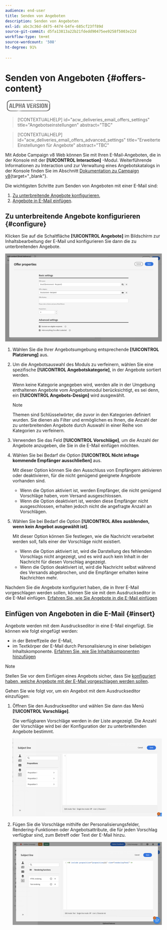 ```yaml
---
audience: end-user
title: Senden von Angeboten
description: Senden von Angeboten
exl-id: abc3c36d-d475-4474-b4fe-685cf23ff89d
source-git-commit: d5fa13813a22b21fdedd90475ee9258f5003e22d
workflow-type: tm+mt
source-wordcount: '508'
ht-degree: 91%

---
```


# Senden von Angeboten {#offers-content}

![](../assets/do-not-localize/badge.png)

>[!CONTEXTUALHELP]
>id="acw_deliveries_email_offers_settings"
>title="Angebotseinstellungen"
>abstract="TBC"

>[!CONTEXTUALHELP]
>id="acw_deliveries_email_offers_advanced_settings"
>title="Erweiterte Einstellungen für Angebote"
>abstract="TBC"

Mit Adobe Campaign v8 Web können Sie mit Ihren E-Mail-Angeboten, die in der Konsole mit der **[!UICONTROL Interaction]** -Modul. Weiterführende Informationen zu Interaction und zur Verwaltung eines Angebotskatalogs in der Konsole finden Sie im Abschnitt [Dokumentation zu Campaign v8](https://experienceleague.adobe.com/docs/campaign/campaign-v8/offers/interaction.html?lang=de){target="_blank"}.

Die wichtigsten Schritte zum Senden von Angeboten mit einer E-Mail sind:

1. [Zu unterbreitende Angebote konfigurieren](#configure),
1. [Angebote in E-Mail einfügen](#insert).

## Zu unterbreitende Angebote konfigurieren {#configure}

Klicken Sie auf die Schaltfläche **[!UICONTROL Angebote]** im Bildschirm zur Inhaltsbearbeitung der E-Mail und konfigurieren Sie dann die zu unterbreitenden Angebote.

![](assets/create-content-offers.png)

1. Wählen Sie die Ihrer Angebotsumgebung entsprechende **[!UICONTROL Platzierung]** aus.

1. Um die Angebotsauswahl des Moduls zu verfeinern, wählen Sie eine spezifische **[!UICONTROL Angebotskategorie]**, in der Angebote sortiert werden.

   Wenn keine Kategorie angegeben wird, werden alle in der Umgebung enthaltenen Angebote vom Angebotsmodul berücksichtigt, es sei denn, ein **[!UICONTROL Angebots-Design]** wird ausgewählt.

   >[!NOTE]
   >
   >Themen sind Schlüsselwörter, die zuvor in den Kategorien definiert wurden. Sie dienen als Filter und ermöglichen es Ihnen, die Anzahl der zu unterbreitenden Angebote durch Auswahl in einer Reihe von Kategorien zu verfeinern.

1. Verwenden Sie das Feld **[!UICONTROL Vorschläge]**, um die Anzahl der Angebote anzugeben, die Sie in die E-Mail einfügen möchten.

1. Wählen Sie bei Bedarf die Option **[!UICONTROL Nicht infrage kommende Empfänger ausschließen]** aus.

   Mit dieser Option können Sie den Ausschluss von Empfängern aktivieren oder deaktivieren, für die nicht genügend geeignete Angebote vorhanden sind.

   * Wenn die Option aktiviert ist, werden Empfänger, die nicht genügend Vorschläge haben, vom Versand ausgeschlossen.
   * Wenn die Option deaktiviert ist, werden diese Empfänger nicht ausgeschlossen, erhalten jedoch nicht die angefragte Anzahl an Vorschlägen.

1. Wählen Sie bei Bedarf die Option **[!UICONTROL Alles ausblenden, wenn kein Angebot ausgewählt ist]**.

   Mit dieser Option können Sie festlegen, wie die Nachricht verarbeitet werden soll, falls einer der Vorschläge nicht existiert.

   * Wenn die Option aktiviert ist, wird die Darstellung des fehlenden Vorschlags nicht angezeigt, und es wird auch kein Inhalt in der Nachricht für diesen Vorschlag angezeigt.
   * Wenn die Option deaktiviert ist, wird die Nachricht selbst während des Versands abgebrochen, und die Empfänger erhalten keine Nachrichten mehr.

Nachdem Sie die Angebote konfiguriert haben, die in Ihrer E-Mail vorgeschlagen werden sollen, können Sie sie mit dem Ausdruckseditor in die E-Mail einfügen. [Erfahren Sie, wie Sie Angebote in die E-Mail einfügen](#insert)

## Einfügen von Angeboten in die E-Mail {#insert}

Angebote werden mit dem Ausdruckseditor in eine E-Mail eingefügt. Sie können wie folgt eingefügt werden:

* in der Betreffzeile der E-Mail,
* im Textkörper der E-Mail durch Personalisierung in einer beliebigen Inhaltskomponente. [Erfahren Sie, wie Sie Inhaltskomponenten hinzufügen](content-components.md)

>[!NOTE]
>
>Stellen Sie vor dem Einfügen eines Angebots sicher, dass Sie [konfiguriert haben, welche Angebote mit der E-Mail vorgeschlagen werden sollen](#configure).

Gehen Sie wie folgt vor, um ein Angebot mit dem Ausdruckseditor einzufügen:

1. Öffnen Sie den Ausdruckseditor und wählen Sie dann das Menü **[!UICONTROL Vorschläge]**.

   Die verfügbaren Vorschläge werden in der Liste angezeigt. Die Anzahl der Vorschläge wird bei der Konfiguration der zu unterbreitenden Angebote bestimmt.

   ![](assets/offer-insertion.png)

1. Fügen Sie die Vorschläge mithilfe der Personalisierungsfelder, Rendering-Funktionen oder Angebotsattribute, die für jeden Vorschlag verfügbar sind, zum Betreff oder Text der E-Mail hinzu.

   ![](assets/offer-inserted.png)
